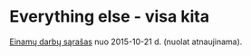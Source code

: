 # Everything else - visa kita

[Einamų darbų sąrašas](https://docs.google.com/spreadsheets/d/1-e__ODHSWTnAz5QZ3iGn0EBYZfsGQNCGU1H0Zxu5KJQ/edit?usp=sharing) nuo 2015-10-21 d. (nuolat atnaujinama).
